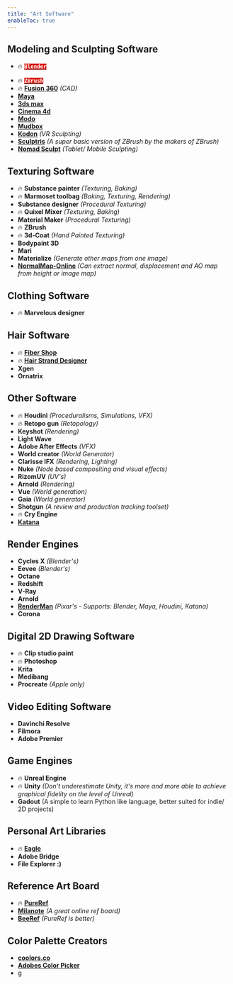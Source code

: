 ```yaml
---
title: "Art Software"
enableToc: true
---
```

<style> code { color: #FFFFFF; background: #CC1741; } </style>
## Modeling and Sculpting Software
- 🔥 [**`Blender`**](https://www.blender.org/features/)
<style> code { color: #FFFFFF; background: #DB1106; } </style>
- 🔥 [**`ZBrush`**](https://www.maxon.net/en/zbrush)
- 🔥 **[Fusion 360](https://www.autodesk.com/products/fusion-360)** _(CAD)_
- **[Maya](https://www.autodesk.com/products/maya)**
- **[3ds max](https://www.autodesk.com/products/3ds-max)**
- **[Cinema 4d](https://www.maxon.net/en/cinema-4d)**
- **[Modo](https://www.foundry.com/products/modo/features)**
- **[Mudbox](https://www.autodesk.com/products/mudbox)**
- **[Kodon](https://www.kodon.xyz)** _(VR Sculpting)_
- **[Sculptris](https://www.sculpteo.com/en/glossary/sculptris-definition/)** _(A super basic version of ZBrush by the makers of ZBrush)_
- **[Nomad Sculpt](https://nomadsculpt.com)** _(Tablet/ Mobile Sculpting)_

## Texturing Software
- 🔥 **Substance painter** _(Texturing, Baking)_
- 🔥 **Marmoset toolbag** _(Baking, Texturing, Rendering)_
- **Substance designer** _(Procedural Texturing)_
- 🔥 **Quixel Mixer** _(Texturing, Baking)_
- **Material Maker** _(Procedural Texturing)_
- 🔥 **ZBrush**
- 🔥 **3d-Coat** _(Hand Painted Texturing)_
- **Bodypaint 3D**
- **Mari**
- **Materialize** _(Generate other maps from one image)_
- **[NormalMap-Online](http://cpetry.github.io/NormalMap-Online/)** _(Can extract normal, displacement and AO map from height or image map)_

## Clothing Software
- 🔥 **Marvelous designer**

## Hair Software
- 🔥 **[Fiber Shop](https://www.artstation.com/marketplace/p/g1m6P/fibershop-realtime-hair-card-texturing-tool)**
- 🔥 **[Hair Strand Designer](https://www.artstation.com/marketplace/p/j7PY/hair-strand-designer-v1-7-0-full-perpetual-license-free-demo-and-sample-set)**
-  **Xgen**
- **Ornatrix**

## Other Software
- 🔥 **Houdini** _(Proceduralisms, Simulations, VFX)_
- 🔥 **Retopo gun** _(Retopology)_
- **Keyshot** _(Rendering)_
- **Light Wave**
- **Adobe After Effects** _(VFX)_
- **World creator** _(World Generator)_
- **Clarisse IFX** _(Rendering, Lighting)_
- **Nuke** _(Node based compositing and visual effects)_
- **RizomUV** _(UV's)_
- **Arnold** _(Rendering)_
- **Vue** _(World generation)_
- **Gaia** _(World generator)_
- **Shotgun** _(A review and production tracking toolset)_
- 🔥 **Cry Engine**
- **[Katana](https://www.foundry.com/products/katana)**

## Render Engines
- **Cycles X** _(Blender's)_
- **Eevee** _(Blender's)_
- **Octane**
- **Redshift**
- **V-Ray**
- **Arnold**
- **[RenderMan](https://renderman.pixar.com)** _(Pixar's - Supports: Blender, Maya, Houdini, Katana)_
- **Corona**

## Digital 2D Drawing Software
- 🔥 **Clip studio paint**
- 🔥 **Photoshop**
- **Krita**
- **Medibang**
- **Procreate** _(Apple only)_

## Video Editing Software
- **Davinchi Resolve**
- **Filmora**
- **Adobe Premier**

## Game Engines
- 🔥 **Unreal Engine**
- 🔥 **Unity** _(Don't underestimate Unity, it's more and more able to achieve graphical fidelity on the level of Unreal)_
- **Gadout** (A simple to learn Python like language, better suited for indie/ 2D projects)

## Personal Art Libraries
- 🔥 **[Eagle](https://en.eagle.cool)**
- **Adobe Bridge**
- **File Explorer :)**

## Reference Art Board
- 🔥 **[PureRef](https://www.pureref.com)**
- **[Milanote](https://milanote.com/)** _(A great online ref board)_
- **[BeeRef](https://github.com/rbreu/beeref)** _(PureRef is better)_

## Color Palette Creators
- **[coolors.co](https://coolors.co/generate)**
- **[Adobes Color Picker](https://color.adobe.com/create/color-wheel)**
- g